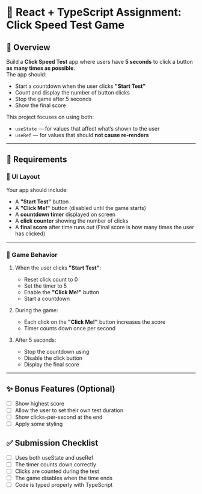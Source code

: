 # 🧠 React + TypeScript Assignment: **Click Speed Test Game**

## 📝 Overview

Build a **Click Speed Test** app where users have **5 seconds** to click a button **as many times as possible**.  
The app should:

- Start a countdown when the user clicks **"Start Test"**
- Count and display the number of button clicks
- Stop the game after 5 seconds
- Show the final score

This project focuses on using both:

- `useState` — for values that affect what’s shown to the user
- `useRef` — for values that should **not cause re-renders**

---

## 🚀 Requirements

### 🧱 UI Layout

Your app should include:

- A **"Start Test"** button
- A **"Click Me!"** button (disabled until the game starts)
- A **countdown timer** displayed on screen
- A **click counter** showing the number of clicks
- A **final score** after time runs out (Final score is how many times the user has clicked)

---

### 🧠 Game Behavior

1. When the user clicks **"Start Test"**:
   - Reset click count to 0
   - Set the timer to 5
   - Enable the **"Click Me!"** button
   - Start a countdown

2. During the game:
   - Each click on the **"Click Me!"** button increases the score
   - Timer counts down once per second

3. After 5 seconds:
   - Stop the countdown using
   - Disable the click button
   - Display the final score

---

## ✨ Bonus Features (Optional)

- [ ] Show highest score
- [ ] Allow the user to set their own test duration
- [ ] Show clicks-per-second at the end
- [ ] Apply some styling

## ✅ Submission Checklist

- [ ] Uses both useState and useRef
- [ ] The timer counts down correctly
- [ ] Clicks are counted during the test
- [ ] The game disables when the time ends
- [ ] Code is typed properly with TypeScript
